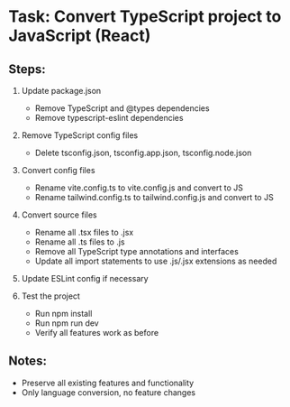 # Task: Convert TypeScript project to JavaScript (React)

## Steps:

1. Update package.json
   - Remove TypeScript and @types dependencies
   - Remove typescript-eslint dependencies

2. Remove TypeScript config files
   - Delete tsconfig.json, tsconfig.app.json, tsconfig.node.json

3. Convert config files
   - Rename vite.config.ts to vite.config.js and convert to JS
   - Rename tailwind.config.ts to tailwind.config.js and convert to JS

4. Convert source files
   - Rename all .tsx files to .jsx
   - Rename all .ts files to .js
   - Remove all TypeScript type annotations and interfaces
   - Update all import statements to use .js/.jsx extensions as needed

5. Update ESLint config if necessary

6. Test the project
   - Run npm install
   - Run npm run dev
   - Verify all features work as before

## Notes:
- Preserve all existing features and functionality
- Only language conversion, no feature changes
